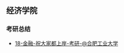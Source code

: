## 经济学院 <!-- {docsify-ignore-all} -->

<!-- recent-update-start -->
### 考研总结
- [18-金融-祝大家都上岸-考研-@合肥工业大学](personal-summary/jingji/18-金融-祝大家都上岸-考研-@合肥工业大学.md)


<!-- recent-update-end -->